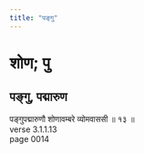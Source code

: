 ```yaml
---
title: "पङ्गु"
---
```


# शोण; पु
## पङ्गु, पद्मारुण
पङ्गुपद्मारुणौ शोणावम्बरे व्योमवाससी ॥ १३ ॥<br />verse 3.1.1.13<br />page 0014

